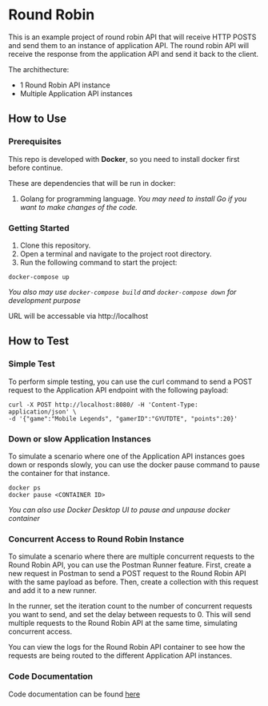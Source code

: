 # Round Robin

This is an example project of round robin API that will receive HTTP POSTS and send them to an instance of application API. The round robin API will receive the response from the application API and send it back to the client. 

The archithecture: 
- 1 Round Robin API instance
- Multiple Application API instances

## How to Use

### Prerequisites
This repo is developed with **Docker**, so you need to install docker first before continue. 

These are dependencies that will be run in docker:
1. Golang for programming language. *You may need to install Go if you want to make changes of the code.*

### Getting Started

1. Clone this repository.
2. Open a terminal and navigate to the project root directory.
3. Run the following command to start the project:

```
docker-compose up
```

*You also may use `docker-compose build` and `docker-compose down` for development purpose*

URL will be accessable via http://localhost

## How to Test

### Simple Test
To perform simple testing, you can use the curl command to send a POST request to the Application API endpoint with the following payload:

```
curl -X POST http://localhost:8080/ -H 'Content-Type: application/json' \
-d '{"game":"Mobile Legends", "gamerID":"GYUTDTE", "points":20}'
```

### Down or slow Application Instances

To simulate a scenario where one of the Application API instances goes down or responds slowly, you can use the docker pause command to pause the container for that instance.

```
docker ps
docker pause <CONTAINER ID>
```

*You can also use Docker Desktop UI to pause and unpause docker container*

### Concurrent Access to Round Robin Instance

To simulate a scenario where there are multiple concurrent requests to the Round Robin API, you can use the Postman Runner feature. First, create a new request in Postman to send a POST request to the Round Robin API with the same payload as before. Then, create a collection with this request and add it to a new runner.

In the runner, set the iteration count to the number of concurrent requests you want to send, and set the delay between requests to 0. This will send multiple requests to the Round Robin API at the same time, simulating concurrent access.

You can view the logs for the Round Robin API container to see how the requests are being routed to the different Application API instances.









### Code Documentation 
Code documentation can be found [here](./DOCUMENTATION.md) 